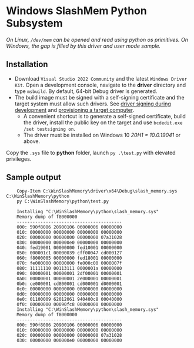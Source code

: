 Windows SlashMem Python Subsystem
=

*On Linux, `/dev/mem` can be opened and read using python os primitives. On Windows, the gap is filled by this driver and user mode sample.*

Installation
-

* Download `Visual Studio 2022 Community` and the latest `Windows Driver Kit`. Open a development console,
navigate to the **driver** directory and type `msbuild`. By default, 64-bit Debug driver is generated.
* The build image must be signed with a self-signing certificate and the target system must allow such drivers.
See [driver signing during development](https://learn.microsoft.com/en-us/windows-hardware/drivers/develop/signing-a-driver-during-development-and-testing) and [provisioning a target computer](https://learn.microsoft.com/en-us/windows-hardware/drivers/gettingstarted/provision-a-target-computer-wdk-8-1).
    * A convenient shortcut is to generate a self-signed certificate, build the driver, install the public key on the target and use `bcdedit.exe /set testsigning on`.
    * The driver must be installed on Windows 10 *20H1 = 10.0.19041* or above.

Copy the `.sys` file to **python** folder, launch `py .\test.py` with elevated privileges.

Sample output
-

```.powershell
    Copy-Item C:\WinSlashMemory\driver\x64\Debug\slash_memory.sys C:\WinSlashMemory\python
    py C:\WinSlashMemory\python\test.py
```

```.text
    Installing "C:\WinSlashMemory\python\slash_memory.sys"
    Memory dump of f8000000
    ----------------------------------------
    000: 590f8086 20900106 06000006 00000000
    010: 00000000 00000000 00000000 00000000
    020: 00000000 00000000 00000000 07a31028
    030: 00000000 000000e0 00000000 00000000
    040: fed19001 00000000 fed10001 00000000
    050: 000001c1 00000039 cff00047 cd000127
    060: f8000005 00000000 fed18001 00000000
    070: fe000000 00000000 fe000c00 0000007f
    080: 11111110 00113111 0000001a 00000000
    090: 00000001 00000001 2df00001 00000001
    0a0: 00000001 00000001 2e000001 00000001
    0b0: ce000001 cd800001 cd000001 d0000001
    0c0: 00000000 00000000 00000000 00000000
    0d0: 00000000 00000000 00000000 00000000
    0e0: 01100009 62012061 940400c8 00040000
    0f0: 00000000 00090fc8 00000000 00000000
    Installing "C:\WinSlashMemory\python\slash_memory.sys"
    Memory dump of f8000000
    ----------------------------------------
    000: 590f8086 20900106 06000006 00000000
    010: 00000000 00000000 00000000 00000000
    020: 00000000 00000000 00000000 07a31028
    030: 00000000 000000e0 00000000 00000000
```